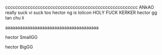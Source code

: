 ccccccccccccccccccccccccccccccccccccccccccccccccccccc
ANkAO really suck
vi suck too
hector ng is lolicon
HOLY FUCK KERKER
hector gg tan chu li 

aaaaaaaaaaaaaaaaaaaaaaaaaaaaaaaaaaaaaa

hector SmallGG

hector BigGG

